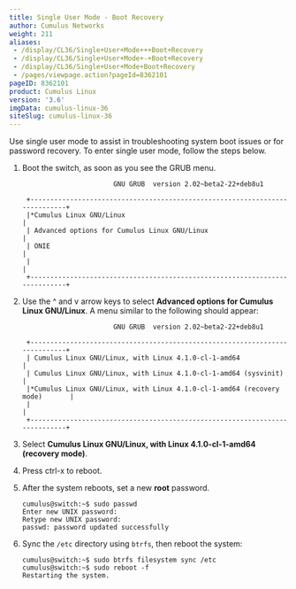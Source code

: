 ```yaml
---
title: Single User Mode - Boot Recovery
author: Cumulus Networks
weight: 211
aliases:
 - /display/CL36/Single+User+Mode+++Boot+Recovery
 - /display/CL36/Single+User+Mode+-+Boot+Recovery
 - /display/CL36/Single+User+Mode+Boot+Recovery
 - /pages/viewpage.action?pageId=8362101
pageID: 8362101
product: Cumulus Linux
version: '3.6'
imgData: cumulus-linux-36
siteSlug: cumulus-linux-36
---
```

Use single user mode to assist in troubleshooting system boot issues or
for password recovery. To enter single user mode, follow the steps
below.

1.  Boot the switch, as soon as you see the GRUB menu.
    
    ``` 
                           GNU GRUB  version 2.02~beta2-22+deb8u1
     
     +----------------------------------------------------------------------------+
     |*Cumulus Linux GNU/Linux                                                    | 
     | Advanced options for Cumulus Linux GNU/Linux                               |
     | ONIE                                                                       |
     |                                                                            |
     +----------------------------------------------------------------------------+     
    ```

2.  Use the ^ and v arrow keys to select **Advanced options for Cumulus
    Linux GNU/Linux**. A menu similar to the following should appear:
    
    ``` 
                           GNU GRUB  version 2.02~beta2-22+deb8u1
     
     +----------------------------------------------------------------------------+
     | Cumulus Linux GNU/Linux, with Linux 4.1.0-cl-1-amd64                       | 
     | Cumulus Linux GNU/Linux, with Linux 4.1.0-cl-1-amd64 (sysvinit)            |
     |*Cumulus Linux GNU/Linux, with Linux 4.1.0-cl-1-amd64 (recovery mode)       |
     |                                                                            |
     +----------------------------------------------------------------------------+  
    ```

3.  Select **Cumulus Linux GNU/Linux, with Linux 4.1.0-cl-1-amd64
    (recovery mode)**.

4.  Press ctrl-x to reboot.

5.  After the system reboots, set a new **root** password.
    
        cumulus@switch:~$ sudo passwd
        Enter new UNIX password: 
        Retype new UNIX password: 
        passwd: password updated successfully

6.  Sync the `/etc` directory using `btrfs`, then reboot the system:
    
        cumulus@switch:~$ sudo btrfs filesystem sync /etc
        cumulus@switch:~$ sudo reboot -f
        Restarting the system. 
